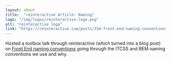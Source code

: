 ```yaml
---
layout: about
title:  "reinteractive Article: Naming"
logo: "/img/logos/reinteractive-logo.png"
alt: "reinteractive logo"
link: "https://reinteractive.com/posts/334-front-end-naming-conventions"
---
```


Hosted a toolbox talk through reinteractive (which turned into a blog post) on [Front End naming conventions](/publications/#reinteractive-naming-2017) going through the ITCSS and BEM naming conventions we use and why.
